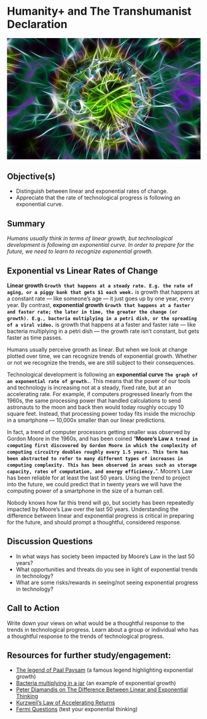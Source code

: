 # Humanity+ and The Transhumanist Declaration

![Image](./assets/lesson4.jpg)
## Objective(s)
- Distinguish between linear and exponential rates of change.
- Appreciate that the rate of technological progress is following an exponential curve.

## Summary
_Humans usually think in terms of linear growth, but technological development is following an exponential curve. In order to prepare for the future, we need to learn to recognize exponential growth._

## Exponential vs Linear Rates of Change
**Linear growth `Growth that happens at a steady rate. E.g. the rate of aging, or a piggy bank that gets $1 each week.`** is growth that happens at a constant rate — like someone’s age — it just goes up by one year, every year. By contrast, **exponential growth `Growth that happens at a faster and faster rate; the later in time, the greater the change (or growth). E.g., bacteria multiplying in a petri dish, or the spreading of a viral video.`** is growth that happens at a faster and faster rate — like bacteria multiplying in a petri dish — the growth rate isn’t constant, but gets faster as time passes.

Humans usually perceive growth as linear. But when we look at change plotted over time, we can recognize trends of exponential growth. Whether or not we recognize the trends, we are still subject to their consequences.

Technological development is following an **exponential curve `The graph of an exponential rate of growth.`**. This means that the power of our tools and technology is increasing not at a steady, fixed rate, but at an accelerating rate. For example, if computers progressed linearly from the 1960s, the same processing power that handled calculations to send astronauts to the moon and back then would today roughly occupy 10 square feet. Instead, that processing power today fits inside the microchip in a smartphone — 10,000x smaller than our linear predictions.

In fact, a trend of computer processors getting smaller was observed by Gordon Moore in the 1960s, and has been coined “**Moore’s Law `A trend in computing first discovered by Gordon Moore in which the complexity of computing circuitry doubles roughly every 1.5 years. This term has been abstracted to refer to many different types of increases in computing complexity. This has been observed in areas such as storage capacity, rates of computation, and energy efficiency.`**”. Moore’s Law has been reliable for at least the last 50 years. Using the trend to project into the future, we could predict that in twenty years we will have the computing power of a smartphone in the size of a human cell.

Nobody knows how far this trend will go, but society has been repeatedly impacted by Moore’s Law over the last 50 years. Understanding the difference between linear and exponential progress is critical in preparing for the future, and should prompt a thoughtful, considered response.

## Discussion Questions
- In what ways has society been impacted by Moore’s Law in the last 50 years?
- What opportunities and threats do you see in light of exponential trends in technology?
- What are some risks/rewards in seeing/not seeing exponential progress in technology?

## Call to Action
Write down your views on what would be a thoughtful response to the trends in technological progress.
Learn about a group or individual who has a thoughtful response to the trends of technological progress.

## Resources for further study/engagement:
- [The legend of Paal Paysam](http://www.singularitysymposium.com/exponential-growth.html) (a famous legend highlighting exponential growth)
- [Bacteria multiplying in a jar](https://www.youtube.com/watch?v=rT06ign4BEM) (an example of exponential growth)
- [Peter Diamandis on The Difference Between Linear and Exponential Thinking](http://bigthink.com/in-their-own-words/the-difference-between-linear-and-exponential-thinking)
- [Kurzweil’s Law of Accelerating Returns](http://www.kurzweilai.net/the-law-of-accelerating-returns)
- [Fermi Questions](http://www.fermiquestions.com/tutorial) (test your exponential thinking)
